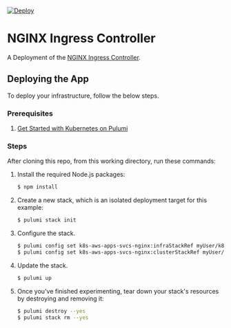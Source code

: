 [![Deploy](https://get.pulumi.com/new/button.svg)](https://app.pulumi.com/new)

# NGINX Ingress Controller

A Deployment of the [NGINX Ingress Controller][k8s-nginx].

[k8s-nginx]: https://github.com/kubernetes/ingress-nginx

## Deploying the App

To deploy your infrastructure, follow the below steps.

### Prerequisites

1. [Get Started with Kubernetes on Pulumi](https://www.pulumi.com/docs/get-started/kubernetes/)

### Steps

After cloning this repo, from this working directory, run these commands:

1. Install the required Node.js packages:

    ```bash
    $ npm install
    ```

1. Create a new stack, which is an isolated deployment target for this example:

    ```bash
    $ pulumi stack init
    ```

1. Configure the stack.

    ```bash
    $ pulumi config set k8s-aws-apps-svcs-nginx:infraStackRef myUser/k8s-<cloud>-infra/dev-1573589378
    $ pulumi config set k8s-aws-apps-svcs-nginx:clusterStackRef myUser/k8s-<cloud>-cluster/dev-1571780002
    ```

1. Update the stack.

    ```bash
    $ pulumi up
    ```
   
1. Once you've finished experimenting, tear down your stack's resources by destroying and removing it:

    ```bash
    $ pulumi destroy --yes
    $ pulumi stack rm --yes
    ```
